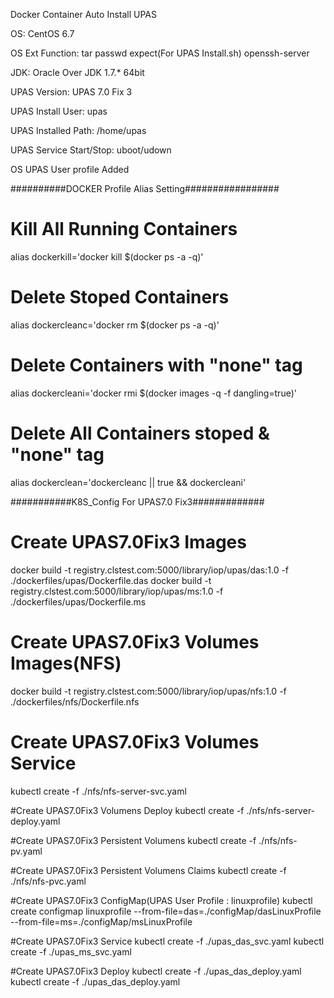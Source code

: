 Docker Container Auto Install UPAS 

OS: CentOS 6.7

OS Ext Function: tar passwd expect(For UPAS Install.sh) openssh-server 

JDK: Oracle Over JDK 1.7.* 64bit

UPAS Version: UPAS 7.0 Fix 3 

UPAS Install User: upas

UPAS Installed Path: /home/upas

UPAS Service Start/Stop: uboot/udown



OS UPAS User profile Added 

##########DOCKER Profile Alias Setting#################
# Kill All Running Containers
alias dockerkill='docker kill $(docker ps -a -q)'
 
# Delete Stoped Containers
alias dockercleanc='docker rm $(docker ps -a -q)'
 
# Delete Containers with "none" tag
alias dockercleani='docker rmi $(docker images -q -f dangling=true)'
 
# Delete All Containers stoped & "none" tag
alias dockerclean='dockercleanc || true && dockercleani'



###########K8S_Config For UPAS7.0 Fix3#############
# Create UPAS7.0Fix3 Images
docker build -t registry.clstest.com:5000/library/iop/upas/das:1.0 -f ./dockerfiles/upas/Dockerfile.das
docker build -t registry.clstest.com:5000/library/iop/upas/ms:1.0 -f ./dockerfiles/upas/Dockerfile.ms

# Create UPAS7.0Fix3 Volumes Images(NFS)
docker build -t registry.clstest.com:5000/library/iop/upas/nfs:1.0 -f ./dockerfiles/nfs/Dockerfile.nfs

# Create UPAS7.0Fix3 Volumes Service
kubectl create -f ./nfs/nfs-server-svc.yaml

#Create UPAS7.0Fix3 Volumens Deploy
kubectl create -f ./nfs/nfs-server-deploy.yaml

#Create UPAS7.0Fix3 Persistent Volumens
kubectl create -f ./nfs/nfs-pv.yaml

#Create UPAS7.0Fix3 Persistent Volumens Claims
kubectl create -f ./nfs/nfs-pvc.yaml

#Create UPAS7.0Fix3 ConfigMap(UPAS User Profile : linuxprofile)
kubectl create configmap linuxprofile --from-file=das=./configMap/dasLinuxProfile --from-file=ms=./configMap/msLinuxProfile

#Create UPAS7.0Fix3 Service
kubectl create -f ./upas_das_svc.yaml
kubectl create -f ./upas_ms_svc.yaml

#Create UPAS7.0Fix3 Deploy
kubectl create -f ./upas_das_deploy.yaml
kubectl create -f ./upas_das_deploy.yaml
